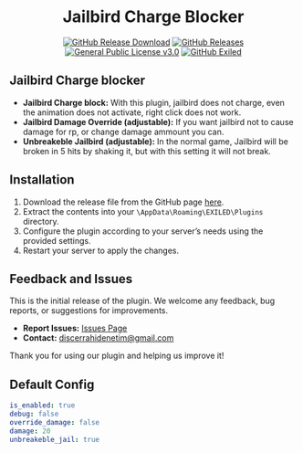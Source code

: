 <h1 align="center">Jailbird Charge Blocker</h1>
<div align="center">
<a href="https://github.com/MS-crew/JailbirdChargeBlocker/releases"><img src="https://img.shields.io/github/downloads/MS-crew/JailbirdChargeBlocker/total?style=for-the-badge&logo=githubactions&label=Downloads" href="https://github.com/MS-crew/JailbirdChargeBlocker/releases" alt="GitHub Release Download"></a>
<a href="https://github.com/MS-crew/JailbirdChargeBlocker/releases"><img src="https://img.shields.io/badge/Build-1.2.0-brightgreen?style=for-the-badge&logo=gitbook" href="https://github.com/MS-crew/JailbirdChargeBlocker/releases" alt="GitHub Releases"></a>
<a href="https://github.com/MS-crew/JailbirdChargeBlocker/blob/master/LICENSE"><img src="https://img.shields.io/badge/Licence-GNU_3.0-blue?style=for-the-badge&logo=gitbook" href="https://github.com/MS-crew/JailbirdChargeBlocker/blob/master/LICENSE" alt="General Public License v3.0"></a>
<a href="https://github.com/ExMod-Team/EXILED"><img src="https://img.shields.io/badge/Exiled-8.12.2-red?style=for-the-badge&logo=gitbook" href="https://github.com/ExMod-Team/EXILED" alt="GitHub Exiled"></a>

</div>

## Jailbird Charge blocker

- **Jailbird Charge block:** With this plugin, jailbird does not charge, even the animation does not activate, right click does not work.
- **Jailbird Damage Override (adjustable):** If you want jailbird not to cause damage for rp, or change damage ammount you can.
- **Unbreakeble Jailbird (adjustable):** In the normal game, Jailbird will be broken in 5 hits by shaking it, but with this setting it will not break.

## Installation

1. Download the release file from the GitHub page [here](https://github.com/MS-crew/JailbirdChargeBlocker/releases).
2. Extract the contents into your `\AppData\Roaming\EXILED\Plugins` directory.
3. Configure the plugin according to your server’s needs using the provided settings.
4. Restart your server to apply the changes.

## Feedback and Issues

This is the initial release of the plugin. We welcome any feedback, bug reports, or suggestions for improvements.

- **Report Issues:** [Issues Page](https://github.com/MS-crew/JailbirdChargeBlocker/issues)
- **Contact:** [discerrahidenetim@gmail.com](mailto:discerrahidenetim@gmail.com)

Thank you for using our plugin and helping us improve it!
## Default Config
```yml
is_enabled: true
debug: false
override_damage: false
damage: 20
unbreakeble_jail: true
```
